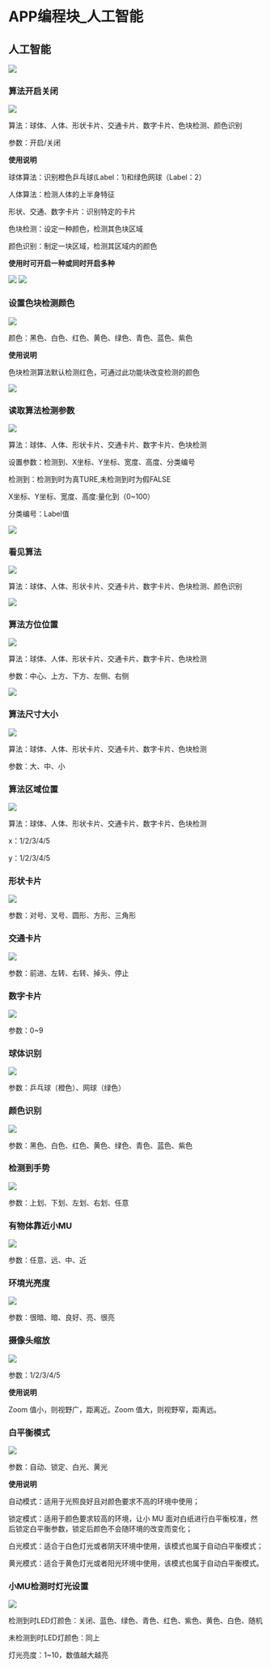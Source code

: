 # APP编程块_人工智能

## 人工智能

![](./images/MoonBot_APP_AI.jpg)

### 算法开启关闭

![](./images/MoonBot_APP_AI0.jpg)

算法：球体、人体、形状卡片、交通卡片、数字卡片、色块检测、颜色识别

参数：开启/关闭

**使用说明**

球体算法：识别橙色乒乓球(Label：1)和绿色网球（Label：2）

人体算法：检测人体的上半身特征

形状、交通、数字卡片：识别特定的卡片

色块检测：设定一种颜色，检测其色块区域

颜色识别：制定一块区域，检测其区域内的颜色 

**使用时可开启一种或同时开启多种**

![](./images/MoonBot_APP_AI0_0.png) ![](./images/MoonBot_APP_AI0_1.png)

### 设置色块检测颜色

![](./images/MoonBot_APP_AI1.jpg)

颜色：黑色、白色、红色、黄色、绿色、青色、蓝色、紫色

**使用说明**

色块检测算法默认检测红色，可通过此功能块改变检测的颜色

![](./images/MoonBot_APP_AI1_0.png)

### 读取算法检测参数

![](./images/MoonBot_APP_AI2.jpg)

算法：球体、人体、形状卡片、交通卡片、数字卡片、色块检测

设置参数：检测到、X坐标、Y坐标、宽度、高度、分类编号

检测到：检测到时为真TURE,未检测到时为假FALSE

X坐标、Y坐标、宽度、高度:量化到（0~100）

分类编号：Label值

![](./images/MoonBot_APP_AI2_0.png)

### 看见算法

![](./images/MoonBot_APP_AI3.jpg)

算法：球体、人体、形状卡片、交通卡片、数字卡片、色块检测、颜色识别

![](./images/MoonBot_APP_AI3_0.png)

### 算法方位位置

![](./images/MoonBot_APP_AI4.jpg)

算法：球体、人体、形状卡片、交通卡片、数字卡片、色块检测

参数：中心、上方、下方、左侧、右侧

![](./images/MoonBot_APP_AI4_0.png)

### 算法尺寸大小

![](./images/MoonBot_APP_AI5.jpg)

算法：球体、人体、形状卡片、交通卡片、数字卡片、色块检测

参数：大、中、小

### 算法区域位置

![](./images/MoonBot_APP_AI6.jpg)

算法：球体、人体、形状卡片、交通卡片、数字卡片、色块检测

x：1/2/3/4/5

y：1/2/3/4/5

### 形状卡片

![](./images/MoonBot_APP_AI7.jpg)

参数：对号、叉号、圆形、方形、三角形

### 交通卡片

![](./images/MoonBot_APP_AI8.jpg)

参数：前进、左转、右转、掉头、停止

### 数字卡片

![](./images/MoonBot_APP_AI9.jpg)

参数：0~9

### 球体识别

![](./images/MoonBot_APP_AI11.jpg)

参数：乒乓球（橙色）、网球（绿色）

### 颜色识别

![](./images/MoonBot_APP_AI10.jpg)

参数：黑色、白色、红色、黄色、绿色、青色、蓝色、紫色

### 检测到手势

![](./images/MoonBot_APP_AI12.jpg)

参数：上划、下划、左划、右划、任意

### 有物体靠近小MU

![](./images/MoonBot_APP_AI13.jpg)

参数：任意、远、中、近

### 环境光亮度

![](./images/MoonBot_APP_AI17.jpg)

参数：很暗、暗、良好、亮、很亮

### 摄像头缩放

![](./images/MoonBot_APP_AI14.jpg)

参数：1/2/3/4/5

**使用说明**

Zoom 值小，则视野广，距离近。Zoom 值大，则视野窄，距离远。

### 白平衡模式

![](./images/MoonBot_APP_AI15.jpg)

参数：自动、锁定、白光、黄光

**使用说明**

自动模式：适用于光照良好且对颜色要求不高的环境中使用；

锁定模式：适用于颜色要求较高的环境，让小 MU 面对白纸进行白平衡校准，然后锁定白平衡参数，锁定后颜色不会随环境的改变而变化； 

白光模式：适合于白色灯光或者阴天环境中使用，该模式也属于自动白平衡模式； 

黄光模式：适合于黄色灯光或者阳光环境中使用，该模式也属于自动白平衡模式。

### 小MU检测时灯光设置

![](./images/MoonBot_APP_AI16.jpg)

检测到时LED灯颜色：关闭、蓝色、绿色、青色、红色、紫色、黄色、白色、随机

未检测到时LED灯颜色：同上

灯光亮度：1~10，数值越大越亮









